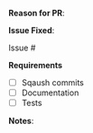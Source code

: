 **Reason for PR**:
<!-- What does this PR improve or fix? -->


**Issue Fixed**:
<!-- If this PR fixes GitHub issue 1234, add "Fixes #1234" to the next line. -->
Issue #

**Requirements**

- [ ] Sqaush commits 
- [ ] Documentation
- [ ] Tests

**Notes**:


